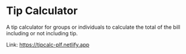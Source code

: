# Tip Calculator

A tip calculator for groups or individuals to calculate the total of the bill including or not including tip.

Link: https://tipcalc-plf.netlify.app
